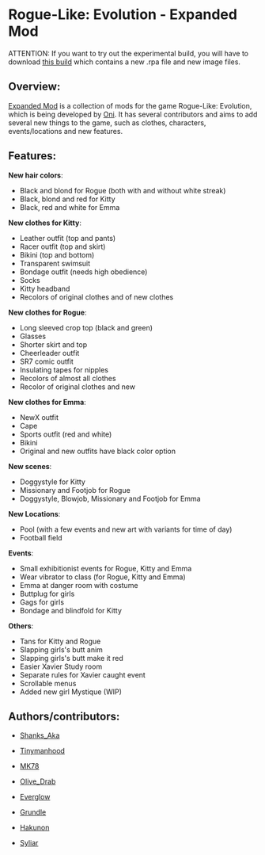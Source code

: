 # Rogue-Like: Evolution - Expanded Mod
ATTENTION: If you want to try out the experimental build, you will have to download [this build](https://mega.nz/#!VLZHRCTb!WTUcqMaPPsJNG2HjCOhA3wQgy8yu_qJPrPu2ZrIEdM0) which contains a new .rpa file and new image files. 

## Overview:
[Expanded Mod](https://f95zone.com/threads/rogue-like-evolution-expanded-mod-v24-08.14865/) is a collection of mods for the game Rogue-Like: Evolution, which is being developed by [Oni](https://www.patreon.com/OniArtist).
It has several contributors and aims to add several new things to the game, such as clothes, characters, events/locations and new features.

## Features:
**New hair colors**:
- Black and blond for Rogue (both with and without white streak)
- Black, blond and red for Kitty
- Black, red and white for Emma


**New clothes for Kitty**:
- Leather outfit (top and pants)
- Racer outfit (top and skirt)
- Bikini (top and bottom)
- Transparent swimsuit
- Bondage outfit (needs high obedience)
- Socks
- Kitty headband
- Recolors of original clothes and of new clothes


**New clothes for Rogue**:
- Long sleeved crop top (black and green)
- Glasses
- Shorter skirt and top
- Cheerleader outfit
- SR7 comic outfit
- Insulating tapes for nipples
- Recolors of almost all clothes
- Recolor of original clothes and new


**New clothes for Emma**:
- NewX outfit
- Cape
- Sports outfit (red and white)
- Bikini
- Original and new outfits have black color option


**New scenes**:
- Doggystyle for Kitty
- Missionary and Footjob for Rogue
- Doggystyle, Blowjob, Missionary and Footjob for Emma


**New Locations**:
- Pool (with a few events and new art with variants for time of day)
- Football field


**Events**:
- Small exhibitionist events for Rogue, Kitty and Emma
- Wear vibrator to class (for Rogue, Kitty and Emma)
- Emma at danger room with costume
- Buttplug for girls
- Gags for girls
- Bondage and blindfold for Kitty


**Others**:
- Tans for Kitty and Rogue
- Slapping girls's butt anim
- Slapping girls's butt make it red
- Easier Xavier Study room
- Separate rules for Xavier caught event
- Scrollable menus
- Added new girl Mystique (WIP)


## Authors/contributors:
- [Shanks_Aka](https://f95zone.com/members/shanks_aka.315447/)
- [Tinymanhood](https://f95zone.com/members/tinymanhood.58077/)
- [MK78](https://f95zone.com/members/mk78.343405/)
- [Olive_Drab](https://f95zone.com/members/olive_drab.57696/)


- [Everglow](https://f95zone.com/members/everglow.3829/)
- [Grundle](https://f95zone.com/members/grundle.8956/)
- [Hakunon](https://f95zone.com/members/hakunon.17790/)
- [Syliar](https://f95zone.com/members/syliar.123758/)

